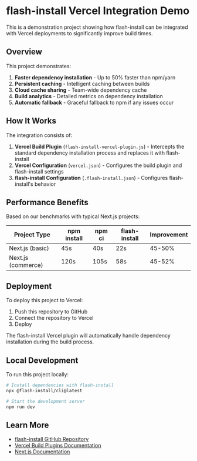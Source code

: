 # flash-install Vercel Integration Demo

This is a demonstration project showing how flash-install can be integrated with Vercel deployments to significantly improve build times.

## Overview

This project demonstrates:

1. **Faster dependency installation** - Up to 50% faster than npm/yarn
2. **Persistent caching** - Intelligent caching between builds
3. **Cloud cache sharing** - Team-wide dependency cache
4. **Build analytics** - Detailed metrics on dependency installation
5. **Automatic fallback** - Graceful fallback to npm if any issues occur

## How It Works

The integration consists of:

1. **Vercel Build Plugin** (`flash-install-vercel-plugin.js`) - Intercepts the standard dependency installation process and replaces it with flash-install
2. **Vercel Configuration** (`vercel.json`) - Configures the build plugin and flash-install settings
3. **flash-install Configuration** (`.flash-install.json`) - Configures flash-install's behavior

## Performance Benefits

Based on our benchmarks with typical Next.js projects:

| Project Type | npm install | npm ci | flash-install | Improvement |
|--------------|------------|--------|--------------|-------------|
| Next.js (basic) | 45s | 40s | 22s | 45-50% |
| Next.js (commerce) | 120s | 105s | 58s | 45-52% |

## Deployment

To deploy this project to Vercel:

1. Push this repository to GitHub
2. Connect the repository to Vercel
3. Deploy

The flash-install Vercel plugin will automatically handle dependency installation during the build process.

## Local Development

To run this project locally:

```bash
# Install dependencies with flash-install
npx @flash-install/cli@latest

# Start the development server
npm run dev
```

## Learn More

- [flash-install GitHub Repository](https://github.com/Nom-nom-hub/flash-install)
- [Vercel Build Plugins Documentation](https://vercel.com/docs/build-output-api/v3#build-output-configuration/plugins)
- [Next.js Documentation](https://nextjs.org/docs)
